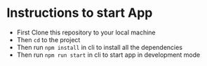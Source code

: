 # Instructions to start App

- First Clone this repository to your local machine
- Then `cd` to the project
- Then run `npm install` in cli to install all the dependencies
- Then run `npm run start` in cli to start app in development mode
